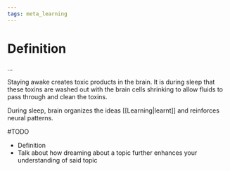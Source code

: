 ```yaml
---
tags: meta_learning
---
```


# Definition

...

Staying awake creates toxic products in the brain. It is during sleep that these toxins are washed out with the brain cells shrinking to allow fluids to pass through and clean the toxins.

During sleep, brain organizes the ideas [[Learning|learnt]] and reinforces neural patterns.

#TODO 
- Definition
- Talk about how dreaming about a topic further enhances your understanding of said topic